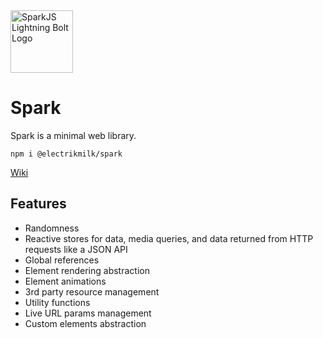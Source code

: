 <img height="100" width="100" src="https://i.imgur.com/rTGqAIO.png" title="Spark" alt="SparkJS Lightning Bolt Logo"/>

# Spark

Spark is a minimal web library.

```
npm i @electrikmilk/spark
```

[Wiki](https://github.com/electrikmilk/spark/wiki)

## Features

- Randomness
- Reactive stores for data, media queries, and data returned from HTTP requests like a JSON API
- Global references
- Element rendering abstraction
- Element animations
- 3rd party resource management
- Utility functions
- Live URL params management
- Custom elements abstraction
